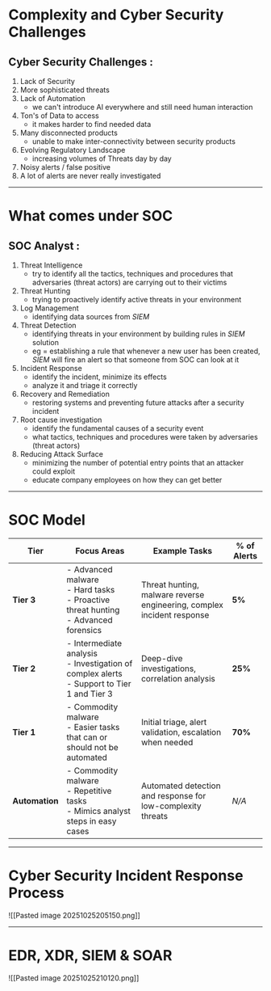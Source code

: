# Complexity and Cyber Security Challenges

## Cyber Security Challenges : 

1. Lack of Security 
2. More sophisticated threats
3. Lack of Automation		        
	- we can't introduce AI everywhere and still need human interaction
4. Ton's of Data to access 	    	
	- it makes harder to find needed data 
5. Many disconnected products	     	
	- unable to make inter-connectivity between security products
6. Evolving Regulatory Landscape     	
    - increasing volumes of Threats day by day
7. Noisy alerts / false positive
8. A lot of alerts are never really investigated
---

# What comes under SOC

## SOC Analyst :
	
1. Threat Intelligence 
	- try to identify all the tactics, techniques and procedures that adversaries (threat actors) are carrying out to their victims
2. Threat Hunting 
	- trying to proactively identify active threats in your environment
3. Log Management 
	- identifying data sources from *SIEM*
4. Threat Detection
	- identifying threats in your environment by building rules in *SIEM* solution
	- eg = establishing a rule that whenever a new user has been created, *SIEM* will fire an alert so that someone from SOC can look at it
5. Incident Response
	- identify the incident, minimize its effects 
	- analyze it and triage it correctly 
6. Recovery and Remediation
	- restoring systems and preventing future attacks after a security incident
7. Root cause investigation
	- identify the fundamental causes of a security event
	- what tactics, techniques and procedures were taken by adversaries (threat actors)
8. Reducing Attack Surface
	- minimizing the number of potential entry points that an attacker could exploit
	- educate company employees on how they can get better
---

# SOC Model

| Tier           | Focus Areas                                                                                    | Example Tasks                                                          | % of Alerts |
| -------------- | ---------------------------------------------------------------------------------------------- | ---------------------------------------------------------------------- | ----------- |
| **Tier 3**     | - Advanced malware<br>- Hard tasks<br>- Proactive threat hunting<br>- Advanced forensics       | Threat hunting, malware reverse engineering, complex incident response | **5%**      |
| **Tier 2**     | - Intermediate analysis<br>- Investigation of complex alerts<br>- Support to Tier 1 and Tier 3 | Deep-dive investigations, correlation analysis                         | **25%**     |
| **Tier 1**     | - Commodity malware<br>- Easier tasks that can or should not be automated                      | Initial triage, alert validation, escalation when needed               | **70%**     |
| **Automation** | - Commodity malware<br>- Repetitive tasks<br>- Mimics analyst steps in easy cases              | Automated detection and response for low-complexity threats            | *N/A*       |

---

# Cyber Security Incident Response Process

![[Pasted image 20251025205150.png]]

---


# EDR, XDR, SIEM & SOAR

![[Pasted image 20251025210120.png]]